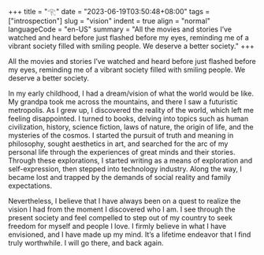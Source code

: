 +++
title = "𓂀"
date = "2023-06-19T03:50:48+08:00"
tags = ["introspection"]
slug = "vision"
indent = true
align = "normal"
languageCode = "en-US"
summary = "All the movies and stories I’ve watched and heard before just flashed before my eyes, reminding me of a vibrant society filled with smiling people. We deserve a better society."
+++

All the movies and stories I’ve watched and heard before just flashed before my eyes, reminding me of a vibrant society filled with smiling people. We deserve a better society.

In my early childhood, I had a dream/vision of what the world would be like. My grandpa took me across the mountains, and there I saw a futuristic metropolis. As I grew up, I discovered the reality of the world, which left me feeling disappointed. I turned to books, delving into topics such as human civilization, history, science fiction, laws of nature, the origin of life, and the mysteries of the cosmos. I started the pursuit of truth and meaning in philosophy, sought aesthetics in art, and searched for the arc of my personal life through the experiences of great minds and their stories. Through these explorations, I started writing as a means of exploration and self-expression, then stepped into technology industry. Along the way, I became lost and trapped by the demands of social reality and family expectations.

Nevertheless, I believe that I have always been on a quest to realize the vision I had from the moment I discovered who I am. I see through the present society and feel compelled to step out of my country to seek freedom for myself and people I love. I firmly believe in what I have envisioned, and I have made up my mind. It’s a lifetime endeavor that I find truly worthwhile. I will go there, and back again.